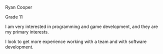 Ryan Cooper

Grade 11

I am very interested in programming and game development, and they are my primary interests.

I look to get more experience working with a team and with software development.